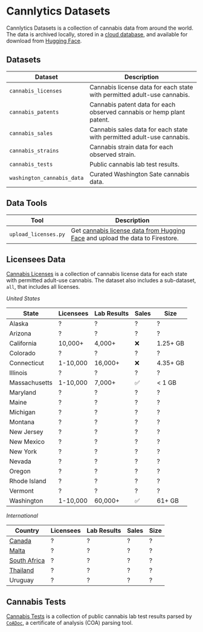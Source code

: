 # Cannlytics Datasets

Cannlytics Datasets is a collection of cannabis data from around the world. The data is archived locally, stored in a [cloud database](https://firebase.google.com/docs/firestore), and available for download from [Hugging Face](https://huggingface.co/datasets/cannlytics).

## Datasets

| Dataset | Description |
|-----------|-------------|
| `cannabis_licenses` | Cannabis license data for each state with permitted adult-use cannabis. |
| `cannabis_patents` | Cannabis patent data for each observed cannabis or hemp plant patent. |
| `cannabis_sales` | Cannabis sales data for each state with permitted adult-use cannabis. |
| `cannabis_strains` | Cannabis strain data for each observed strain. |
| `cannabis_tests` | Public cannabis lab test results. |
| `washington_cannabis_data` | Curated Washington Sate cannabis data. |

## Data Tools

| Tool | Description |
|------|-------------|
| `upload_licenses.py` | Get [cannabis license data from Hugging Face](https://huggingface.co/datasets/cannlytics/cannabis_licenses) and upload the data to Firestore. |
<!-- TODO: Write documentation for:
  upload_licenses.py
  upload_results.py
  upload_sales.py
  upload_washington.py
-->


## Licensees Data

[Cannabis Licenses](./cannabis_licenses/readme.md) is a collection of cannabis license data for each state with permitted adult-use cannabis. The dataset also includes a sub-dataset, `all`, that includes all licenses.

*United States*

| State | Licensees | Lab Results | Sales | Size |
|-------|-----------|-------------|-------|------|
| Alaska | ? | ? | ? | ? |
| Arizona | ? | ? | ? | ? |
| California | 10,000+ | 4,000+ | ❌ | 1.25+ GB |
| Colorado | ? | ? | ? | ? |
| Connecticut | 1-10,000 | 16,000+ | ❌ | 4.35+ GB |
| Illinois | ? | ? | ? | ? |
| Massachusetts | 1-10,000 | 7,000+ | ✅ | < 1 GB |
| Maryland | ? | ? | ? | ? |
| Maine | ? | ? | ? | ? |
| Michigan | ? | ? | ? | ? |
| Montana | ? | ? | ? | ? |
| New Jersey | ? | ? | ? | ? |
| New Mexico | ? | ? | ? | ? |
| New York | ? | ? | ? | ? |
| Nevada | ? | ? | ? | ? |
| Oregon | ? | ? | ? | ? |
| Rhode Island | ? | ? | ? | ? |
| Vermont | ? | ? | ? | ? |
| Washington | 1-10,000 | 60,000+ | ✅ | 61+ GB |

*International*

| Country | Licensees | Lab Results | Sales | Size |
|-------|-----------|-------------|-------|------|
| [Canada](https://www.canada.ca/en/health-canada/services/drugs-medication/cannabis/industry-licensees-applicants/licensed-cultivators-processors-sellers.html) | ? | ? | ? | ? |
| [Malta](https://medicinesauthority.gov.mt/cannabisformedicinalandresearchpurposes?l=1) | ? | ? | ? | ? |
| [South Africa](https://www.sahpra.org.za/approved-licences/) | ? | ? | ? | ? |
| [Thailand](https://plookganja.fda.moph.go.th/) | ? | ? | ? | ? |
| Uruguay | ? | ? | ? | ? |

<!-- TODO: Flesh out the documentation -->

## Cannabis Tests

[Cannabis Tests](./cannabis_tests/readme.md) is a collection of public cannabis lab test results parsed by [`CoADoc`](https://github.com/cannlytics/cannlytics/tree/main/cannlytics/data/coas), a certificate of analysis (COA) parsing tool.

<!-- TODO: Flesh out the documentation -->


<!-- ## Washington State Cannabis Data

Washington Cannabis Data is a dataset of curated Washington Sate cannabis data. The dataset consists of sub-datasets for each main type of cannabis data, segmented by time. -->
